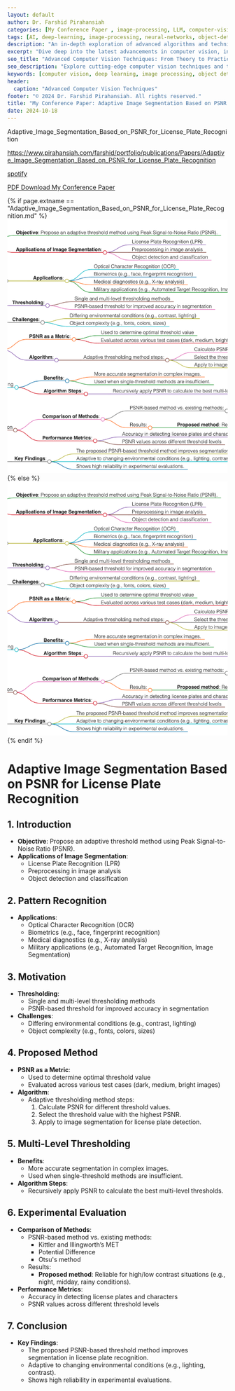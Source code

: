 ```yaml
---
layout: default
author: Dr. Farshid Pirahansiah
categories: [My Conference Paper , image-processing, LLM, computer-vision, ML, DL, AWS, IoT, Robotics, Adaptive Image Thresholding]
tags: [AI, deep-learning, image-processing, neural-networks, object-detection, ML, DL, AWS, IoT, Robotics, Adaptive Image Thresholding]
description: "An in-depth exploration of advanced algorithms and techniques in computer vision, , ML, DL, AWS, IoT, Robotics, Adaptive Image Thresholding, including real-time processing and AI integration."
excerpt: "Dive deep into the latest advancements in computer vision, including deep learning methodologies,, ML, DL, AWS, IoT, Robotics, Adaptive Image Thresholding,  real-time image processing, and their applications in modern technology."
seo_title: "Advanced Computer Vision Techniques: From Theory to Practice, , ML, DL, AWS, IoT, Robotics, Adaptive Image Thresholding"
seo_description: "Explore cutting-edge computer vision techniques and their applications in modern technology, including deep learning and real-time processing., ML, DL, AWS, IoT, Robotics, Adaptive Image Thresholding"
keywords: [computer vision, deep learning, image processing, object detection, neural networks, AI, ML, DL, AWS, IoT, Robotics, Adaptive Image Thresholding]
header:
  caption: "Advanced Computer Vision Techniques"
footer: "© 2024 Dr. Farshid Pirahansiah. All rights reserved."
title: "My Conference Paper: Adaptive Image Segmentation Based on PSNR for License Plate Recognition"
date: 2024-10-18
---
```

Adaptive_Image_Segmentation_Based_on_PSNR_for_License_Plate_Recognition




https://www.pirahansiah.com/farshid/portfolio/publications/Papers/Adaptive_Image_Segmentation_Based_on_PSNR_for_License_Plate_Recognition


[spotify]( https://podcasters.spotify.com/pod/show/pirahansiah/episodes/My-paper-Adaptive-image-segmentation-based-on-Peak-Signal-to-Noise-Ratio-for-a-license-plate-recognition-system-e2ps0ue)

[PDF Download My Conference Paper](https://doi.org/10.1109/ICCAIE.2010.5735125  )


{% if page.extname == "Adaptive_Image_Segmentation_Based_on_PSNR_for_License_Plate_Recognition.md" %}
  ![My Conference Paper   ](/farshid/portfolio/publications/Papers/Adaptive_Image_Segmentation_Based_on_PSNR_for_License_Plate_Recognition.png)
{% else %}
  <img src="/farshid/portfolio/publications/Papers/Adaptive_Image_Segmentation_Based_on_PSNR_for_License_Plate_Recognition.png" alt="My Conference Paper: Adaptive Image Segmentation Based on PSNR for License Plate Recognition "  style="max-width: 100%; height: auto;">
{% endif %}


# Adaptive Image Segmentation Based on PSNR for License Plate Recognition

## 1. Introduction
   - **Objective**: Propose an adaptive threshold method using Peak Signal-to-Noise Ratio (PSNR).
   - **Applications of Image Segmentation**:
     - License Plate Recognition (LPR)
     - Preprocessing in image analysis
     - Object detection and classification

## 2. Pattern Recognition
   - **Applications**:
     - Optical Character Recognition (OCR)
     - Biometrics (e.g., face, fingerprint recognition)
     - Medical diagnostics (e.g., X-ray analysis)
     - Military applications (e.g., Automated Target Recognition, Image Segmentation)

## 3. Motivation
   - **Thresholding**:
     - Single and multi-level thresholding methods
     - PSNR-based threshold for improved accuracy in segmentation
   - **Challenges**:
     - Differing environmental conditions (e.g., contrast, lighting)
     - Object complexity (e.g., fonts, colors, sizes)

## 4. Proposed Method
   - **PSNR as a Metric**:
     - Used to determine optimal threshold value
     - Evaluated across various test cases (dark, medium, bright images)
   - **Algorithm**:
     - Adaptive thresholding method steps:
       1. Calculate PSNR for different threshold values.
       2. Select the threshold value with the highest PSNR.
       3. Apply to image segmentation for license plate detection.
   
## 5. Multi-Level Thresholding
   - **Benefits**:
     - More accurate segmentation in complex images.
     - Used when single-threshold methods are insufficient.
   - **Algorithm Steps**:
     - Recursively apply PSNR to calculate the best multi-level thresholds.

## 6. Experimental Evaluation
   - **Comparison of Methods**:
     - PSNR-based method vs. existing methods:
       - Kittler and Illingworth’s MET
       - Potential Difference
       - Otsu's method
     - Results:
       - **Proposed method**: Reliable for high/low contrast situations (e.g., night, midday, rainy conditions).
   - **Performance Metrics**:
     - Accuracy in detecting license plates and characters
     - PSNR values across different threshold levels

## 7. Conclusion
   - **Key Findings**:
     - The proposed PSNR-based threshold method improves segmentation in license plate recognition.
     - Adaptive to changing environmental conditions (e.g., lighting, contrast).
     - Shows high reliability in experimental evaluations.